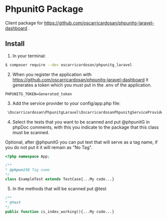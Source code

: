 # PhpunitG Package

Client package for https://github.com/oscarricardosan/phpunitg-laravel-dashboard .


## Install

1) In your terminal:

```bash
$ composer require --dev oscarricardosan/phpunitg_laravel
```

2) When you register the application with https://github.com/oscarricardosan/phpunitg-laravel-dashboard it generates a token which you must put in the .env of the application.
```text
PHPUNITG_TOKEN=Generated_token
```
    
3) Add the service provider to your config/app.php file:
```php
 \Oscarricardosan\PhpunitgLaravel\OscarricardosanPhpunitgServiceProvider::class
```

4) Select the tests that you want to be scanned and put @phpunitG in phpDoc comments, with this you indicate to the package that this class must be scanned.

Optional, after @phpunitG you can put text that will serve as a tag name, if you do not put it it will remain as "No Tag".
```php
<?php namespace App;

/**
* @phpunitG Tag name
*/
class ExampleTest extends TestCase{...My code...}
```

5) In the methods that will be scanned put @test
```php
/**
* @test
*/
public function is_index_working(){...My code...}
``` 
